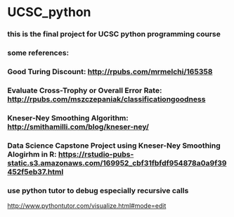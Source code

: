 # UCSC_python

### this is the final project for UCSC python programming course
### some references:
### Good Turing Discount: http://rpubs.com/mrmelchi/165358
### Evaluate Cross-Trophy or Overall Error Rate: http://rpubs.com/mszczepaniak/classificationgoodness
### Kneser-Ney Smoothing Algorithm: http://smithamilli.com/blog/kneser-ney/
### Data Science Capstone Project using Kneser-Ney Smoothing Alogirhm in R: https://rstudio-pubs-static.s3.amazonaws.com/169952_cbf31fbfdf954878a0a9f39452f5eb37.html

### use python tutor to debug especially recursive calls
http://www.pythontutor.com/visualize.html#mode=edit

 
